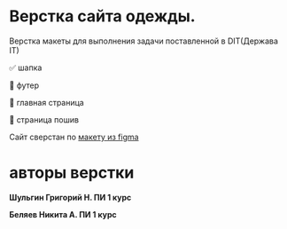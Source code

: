 # Верстка сайта одежды.

Верстка макеты для выполнения задачи поставленной в DIT(Держава IT)

:white_check_mark: шапка

:black_square_button: футер

:black_square_button: главная страница

:black_square_button: страница пошив

Сайт сверстан по [макету из figma](https://www.figma.com/file/TP61XQW1CzoNjWqrWsspkX/Untitled)
# авторы верстки
__Шульгин Григорий Н. ПИ 1 курс__

__Беляев Никита А. ПИ 1 курс__
